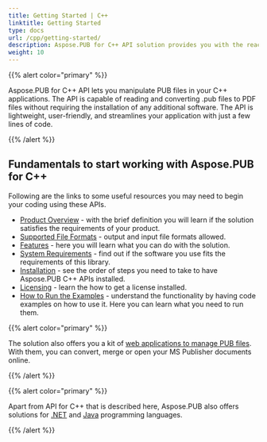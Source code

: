 ```yaml
---
title: Getting Started | C++
linktitle: Getting Started
type: docs
url: /cpp/getting-started/
description: Aspose.PUB for C++ API solution provides you with the reach functionality on manipulating Publisher files. Here is all you need to know to start using it.
weight: 10
---
```


{{% alert color="primary" %}} 

Aspose.PUB for C++ API lets you manipulate PUB files in your C++ applications. The API is capable of reading and converting .pub files to PDF files without requiring the installation of any additional software. The API is lightweight, user-friendly, and streamlines your application with just a few lines of code.

{{% /alert %}} 

## **Fundamentals to start working with Aspose.PUB for C++**

Following are the links to some useful resources you may need to begin your coding using these APIs.

- [Product Overview](/pub/cpp/product-overview/) - with the brief definition you will learn if the solution satisfies the requirements of your product. 
- [Supported File Formats](/pub/cpp/supported-file-formats/) - output and input file formats allowed.
- [Features](/pub/cpp/features/) - here you will learn what you can do with the solution. 
- [System Requirements](/pub/cpp/system-requirements/) - find out if the software you use fits the requirements of this library.
- [Installation](/pub/cpp/installation/) - see the order of steps you need to take to have Aspose.PUB C++ APIs installed.
- [Licensing](/pub/cpp/licensing/) - learn the how to get a license installed.
- [How to Run the Examples](/pub/cpp/how-to-run-the-examples/) - understand the functionality by having code examples on how to use it. Here you can learn what you need to run them.


{{% alert color="primary" %}} 

The solution also offers you a kit of [web applications to manage PUB files](https://products.aspose.app/pub/applications). With them, you can convert, merge or open your MS Publisher documents online.

{{% /alert %}} 

{{% alert color="primary" %}} 

Apart from API for C++ that is described here, Aspose.PUB also offers solutions for  [.NET](/pub/net/) and [Java](/pub/java/) programming languages.

{{% /alert %}} 
